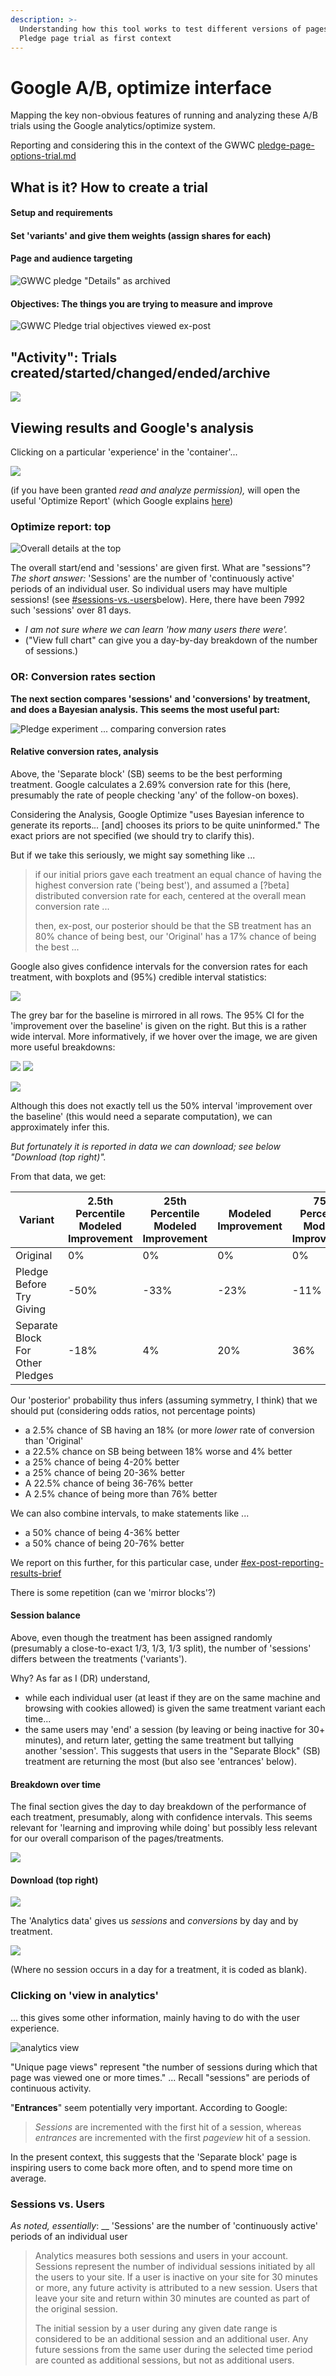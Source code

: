 ```yaml
---
description: >-
  Understanding how this tool works to test different versions of pages. GWWC
  Pledge page trial as first context
---
```


# Google A/B, optimize interface

Mapping the key non-obvious features of running and analyzing these A/B trials using the Google analytics/optimize system.

Reporting and considering this in the context of the GWWC [pledge-page-options-trial.md](../../contexts-and-environments-for-testing/gwwc/pledge-page-options-trial.md "mention")

## What is it? How to create a trial

#### Setup and requirements

#### Set 'variants' and give them weights (assign shares for each)

#### Page and audience targeting

![GWWC pledge "Details" as archived](<../../.gitbook/assets/image (15) (1) (1) (1).png>)

#### Objectives: The things you are trying to measure and improve

![GWWC Pledge trial objectives viewed ex-post](<../../.gitbook/assets/image (17) (1) (1) (1).png>)

## "Activity": Trials created/started/changed/ended/archive

![](<../../.gitbook/assets/image (18) (1) (1) (1).png>)

## Viewing results and Google's analysis

Clicking on a particular 'experience' in the 'container'...

![](<../../.gitbook/assets/image (16) (1) (1).png>)

(if you have been granted _read and analyze permission),_ will open the useful 'Optimize Report' (which Google explains [here](https://support.google.com/optimize/answer/6218117#pvr-too-high))

### Optimize report: top

![Overall details at the top](<../../.gitbook/assets/image (20) (1).png>)

The overall start/end and 'sessions' are given first. What are "sessions"? _The short answer:_ 'Sessions' are the number of 'continuously active' periods of an individual user. So individual users may have multiple sessions! (see [#sessions-vs.-users](google-a-b-optimize-analytics-interface.md#sessions-vs.-users "mention")below). Here, there have been 7992 such 'sessions' over 81 days.

* _I am not sure where we can learn 'how many users there were'._
* ("View full chart" can give you a day-by-day breakdown of the number of sessions.)

### OR: Conversion rates section

**The next section compares 'sessions' and 'conversions' by treatment, and does a Bayesian analysis. This seems the most useful part:**

![Pledge experiment ... comparing conversion rates](<../../.gitbook/assets/image (26) (1).png>)

#### Relative conversion rates, analysis

Above, the 'Separate block' (SB) seems to be the best performing treatment. Google calculates a 2.69% conversion rate for this (here, presumably the rate of people checking 'any' of the follow-on boxes).

Considering the Analysis, Google Optimize "uses Bayesian inference to generate its reports._.._ \[and] chooses its priors to be quite uninformed." The exact priors are not specified (we should try to clarify this).

But if we take this seriously, we might say something like ...

> if our initial priors gave each treatment an equal chance of having the highest conversion rate ('being best'), and assumed a \[?beta] distributed conversion rate for each, centered at the overall mean conversion rate ...
>
> then, ex-post, our posterior should be that the SB treatment has an 80% chance of being best, our 'Original' has a 17% chance of being the best ...

Google also gives confidence intervals for the conversion rates for each treatment, with boxplots and (95%) credible interval statistics:

![](<../../.gitbook/assets/image (21) (1).png>)

The grey bar for the baseline is mirrored in all rows. The 95% CI for the 'improvement over the baseline' is given on the right. But this is a rather wide interval. More informatively, if we hover over the image, we are given more useful breakdowns:

![](<../../.gitbook/assets/image (18) (1) (1).png>) ![](<../../.gitbook/assets/image (25) (1).png>)

![](<../../.gitbook/assets/image (15) (1) (1).png>)

Although this does not exactly tell us the 50% interval 'improvement over the baseline' (this would need a separate computation), we can approximately infer this.

_But fortunately it is reported in data we can download; see below "Download (top right)"._

From that data, we get:

| Variant                          | 2.5th Percentile Modeled Improvement | 25th Percentile Modeled Improvement | Modeled Improvement | 75th Percentile Modeled Improvement | 97.5th Percentile Modeled Improvement |
| -------------------------------- | ------------------------------------ | ----------------------------------- | ------------------- | ----------------------------------- | ------------------------------------- |
| Original                         | 0%                                   | 0%                                  | 0%                  | 0%                                  | 0%                                    |
| Pledge Before Try Giving         | -50%                                 | -33%                                | -23%                | -11%                                | 18%                                   |
| Separate Block For Other Pledges | -18%                                 | 4%                                  | 20%                 | 36%                                 | 76%                                   |

Our 'posterior' probability thus infers (assuming symmetry, I think) that we should put (considering odds ratios, not percentage points)

* a 2.5% chance of SB having an 18% (or more _lower_ rate of conversion than 'Original'
* a 22.5% chance on SB being between 18% worse and 4% better
* a 25% chance of being 4-20% better
* a 25% chance of being 20-36% better
* A 22.5% chance of being 36-76% better
* A 2.5% chance of being more than 76% better

We can also combine intervals, to make statements like ...

* a 50% chance of being 4-36% better
* a 50% chance of being 20-76% better

We report on this further, for this particular case, under [#ex-post-reporting-results-brief](../../contexts-and-environments-for-testing/gwwc/pledge-page-options-trial.md#ex-post-reporting-results-brief "mention")

There is some repetition (can we 'mirror blocks'?)

#### Session balance

Above, even though the treatment has been assigned randomly (presumably a close-to-exact 1/3, 1/3, 1/3 split), the number of 'sessions' differs between the treatments ('variants').

Why? As far as I (DR) understand,

* while each individual user (at least if they are on the same machine and browsing with cookies allowed) is given the same treatment variant each time...
* the same users may 'end' a session (by leaving or being inactive for 30+ minutes), and return later, getting the same treatment but tallying another 'session'. This suggests that users in the "Separate Block" (SB) treatment are returning the most (but also see 'entrances' below).

#### Breakdown over time

The final section gives the day to day breakdown of the performance of each treatment, presumably, along with confidence intervals. This seems relevant for 'learning and improving while doing' but possibly less relevant for our overall comparison of the pages/treatments.

![](<../../.gitbook/assets/image (10) (1) (1) (1).png>)

#### Download (top right)

![](<../../.gitbook/assets/image (22) (1).png>)

The 'Analytics data' gives us _sessions_ and _conversions_ by day and by treatment.

![](<../../.gitbook/assets/image (14) (1) (1).png>)

(Where no session occurs in a day for a treatment, it is coded as blank).

### Clicking on 'view in analytics'

... this gives some other information, mainly having to do with the user experience.

![analytics view](<../../.gitbook/assets/image (23).png>)

"Unique page views" represent "the number of sessions during which that page was viewed one or more times." ... Recall "sessions" are periods of continuous activity.

"**Entrances**" seem potentially very important. According to Google:

> _Sessions_ are incremented with the first hit of a session, whereas _entrances_ are incremented with the first _pageview_ hit of a session.

In the present context, this suggests that the 'Separate block' page is inspiring users to come back more often, and to spend more time on average.

### Sessions vs. Users

_As noted, essentially_: \_\_ 'Sessions' are the number of 'continuously active' periods of an individual user

> Analytics measures both sessions and users in your account. Sessions represent the number of individual sessions initiated by all the users to your site. If a user is inactive on your site for 30 minutes or more, any future activity is attributed to a new session. Users that leave your site and return within 30 minutes are counted as part of the original session.
>
> The initial session by a user during any given date range is considered to be an additional session and an additional user. Any future sessions from the same user during the selected time period are counted as additional sessions, but not as additional users.
